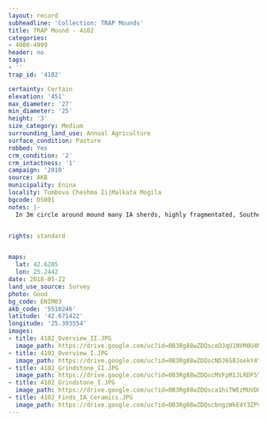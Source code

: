```yaml
---
layout: record
subheadline: 'Collection: TRAP Mounds'
title: TRAP Mound - 4102
categories:
- 4000-4999
header: no
tags:
- ''
trap_id: '4102'

certainty: Certain
elevation: '451'
max_diameter: '27'
min_diameter: '25'
height: '3'
size_category: Medium
surrounding_land_use: Annual Agriculture
surface_condition: Pasture
robbed: Yes
crm_condition: '2'
crm_intactness: '1'
campaign: '2010'
source: AKB
municipality: Enina
locality: Tumbova Cheshma Ii|Malkata Mogila
bgcode: DS001
notes: |-
  In 3m circle around mound many IA sherds, highly fragmentated, Southern of mound 3 big stones.


rights: standard


maps:
  lat: 42.6285
  lon: 25.2442
date: 2018-05-22
land_use_source: Survey
photo: Good
bg_code: ENIM03
akb_code: '5510246'
latitude: '42.671422'
longitude: '25.393554'
images:
- title: 4102_Overview_II.JPG
  image_path: https://drive.google.com/uc?id=0B3Rg88wZDQsceDJqU1NVM0U4NGM
- title: 4102_Overview_I.JPG
  image_path: https://drive.google.com/uc?id=0B3Rg88wZDQscNDJ6S0JoekY4Ync
- title: 4102_Grindstone_II.JPG
  image_path: https://drive.google.com/uc?id=0B3Rg88wZDQscMVFpM1JLRDF5Y1U
- title: 4102_Grindstone_I.JPG
  image_path: https://drive.google.com/uc?id=0B3Rg88wZDQsca1hiTWEzMUVDQ3c
- title: 4102_Finds_IA_Ceramics.JPG
  image_path: https://drive.google.com/uc?id=0B3Rg88wZDQscbngzWkE4Y3ZPVkU
---
```

